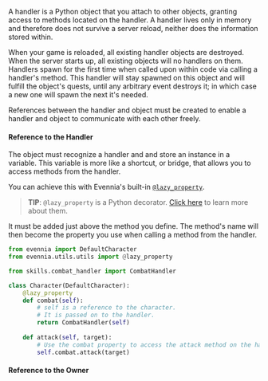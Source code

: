 A handler is a Python object that you attach to other objects, granting access to methods located on the handler. A handler lives only in memory and therefore does not survive a server reload, neither does the information stored within. 

When your game is reloaded, all existing handler objects are destroyed. When the server starts up, all existing objects will no handlers on them. Handlers spawn for the first time when called upon within code via calling a handler's method. This handler will stay spawned on this object and will fulfill the object's quests, until any arbitrary event destroys it; in which case a new one will spawn the next it's needed.

References between the handler and object must be created to enable a handler and object to communicate with each other freely. 

#### Reference to the Handler
The object must recognize a handler and and store an instance in a variable. This variable is more like a shortcut, or bridge, that allows you to access methods from the handler.

You can achieve this with Evennia's built-in [`@lazy_property`](https://github.com/evennia/evennia/blob/master/evennia/utils/utils.py#L1732). 

> **TIP**: `@lazy_property` is a Python decorator. [Click here](https://realpython.com/primer-on-python-decorators/) to learn more about them.

It must be added just above the method you define. The method's name will then become the property you use when calling a method from the handler.

```python
from evennia import DefaultCharacter
from evennia.utils.utils import @lazy_property

from skills.combat_handler import CombatHandler

class Character(DefaultCharacter):
	@lazy_property
	def combat(self):
		# self is a reference to the character.
		# It is passed on to the handler.
		return CombatHandler(self) 
		
	def attack(self, target):
		# Use the combat property to access the attack method on the handler.
		self.combat.attack(target)
```

#### Reference to the Owner
